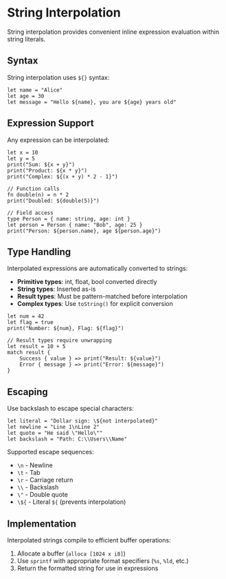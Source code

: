# String Interpolation

String interpolation provides convenient inline expression evaluation within string literals.

## Syntax

String interpolation uses `${}` syntax:

```osprey
let name = "Alice"
let age = 30
let message = "Hello ${name}, you are ${age} years old"
```

## Expression Support

Any expression can be interpolated:

```osprey
let x = 10
let y = 5
print("Sum: ${x + y}")
print("Product: ${x * y}")
print("Complex: ${(x + y) * 2 - 1}")

// Function calls
fn double(n) = n * 2
print("Doubled: ${double(5)}")

// Field access
type Person = { name: string, age: int }
let person = Person { name: "Bob", age: 25 }
print("Person: ${person.name}, age ${person.age}")
```

## Type Handling

Interpolated expressions are automatically converted to strings:

- **Primitive types**: int, float, bool converted directly
- **String types**: Inserted as-is
- **Result types**: Must be pattern-matched before interpolation
- **Complex types**: Use `toString()` for explicit conversion

```osprey
let num = 42
let flag = true
print("Number: ${num}, Flag: ${flag}")

// Result types require unwrapping
let result = 10 + 5
match result {
    Success { value } => print("Result: ${value}")
    Error { message } => print("Error: ${message}")
}
```

## Escaping

Use backslash to escape special characters:

```osprey
let literal = "Dollar sign: \${not interpolated}"
let newline = "Line 1\nLine 2"
let quote = "He said \"Hello\""
let backslash = "Path: C:\\Users\\Name"
```

Supported escape sequences:
- `\n` - Newline
- `\t` - Tab
- `\r` - Carriage return
- `\\` - Backslash
- `\"` - Double quote
- `\${` - Literal `${` (prevents interpolation)

## Implementation

Interpolated strings compile to efficient buffer operations:
1. Allocate a buffer (`alloca [1024 x i8]`)
2. Use `sprintf` with appropriate format specifiers (`%s`, `%ld`, etc.)
3. Return the formatted string for use in expressions